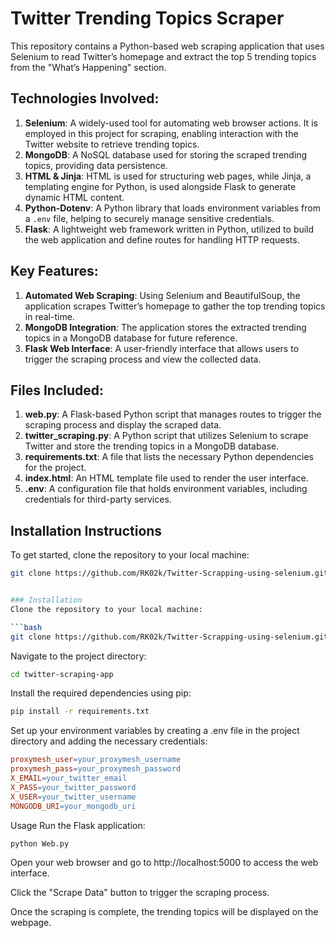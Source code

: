 # Twitter Trending Topics Scraper

This repository contains a Python-based web scraping application that uses Selenium to read Twitter’s homepage and extract the top 5 trending topics from the "What’s Happening" section.

## Technologies Involved:
1. **Selenium**: A widely-used tool for automating web browser actions. It is employed in this project for scraping, enabling interaction with the Twitter website to retrieve trending topics.
2. **MongoDB**: A NoSQL database used for storing the scraped trending topics, providing data persistence.
3. **HTML & Jinja**: HTML is used for structuring web pages, while Jinja, a templating engine for Python, is used alongside Flask to generate dynamic HTML content.
4. **Python-Dotenv**: A Python library that loads environment variables from a `.env` file, helping to securely manage sensitive credentials.
5. **Flask**: A lightweight web framework written in Python, utilized to build the web application and define routes for handling HTTP requests.

## Key Features:
1. **Automated Web Scraping**: Using Selenium and BeautifulSoup, the application scrapes Twitter’s homepage to gather the top trending topics in real-time.
2. **MongoDB Integration**: The application stores the extracted trending topics in a MongoDB database for future reference.
3. **Flask Web Interface**: A user-friendly interface that allows users to trigger the scraping process and view the collected data.

## Files Included:
1. **web.py**: A Flask-based Python script that manages routes to trigger the scraping process and display the scraped data.
2. **twitter_scraping.py**: A Python script that utilizes Selenium to scrape Twitter and store the trending topics in a MongoDB database.
3. **requirements.txt**: A file that lists the necessary Python dependencies for the project.
4. **index.html**: An HTML template file used to render the user interface.
5. **.env**: A configuration file that holds environment variables, including credentials for third-party services.

## Installation Instructions

To get started, clone the repository to your local machine:

```bash
git clone https://github.com/RK02k/Twitter-Scrapping-using-selenium.git


### Installation
Clone the repository to your local machine:

```bash
git clone https://github.com/RK02k/Twitter-Scrapping-using-selenium.git
```
Navigate to the project directory:

```bash
cd twitter-scraping-app
```
Install the required dependencies using pip:

```bash
pip install -r requirements.txt
```
Set up your environment variables by creating a .env file in the project directory and adding the necessary credentials:

```makefile
proxymesh_user=your_proxymesh_username
proxymesh_pass=your_proxymesh_password
X_EMAIL=your_twitter_email
X_PASS=your_twitter_password
X_USER=your_twitter_username
MONGODB_URI=your_mongodb_uri
```
Usage
Run the Flask application:

```bash
python Web.py
```
Open your web browser and go to http://localhost:5000 to access the web interface.

Click the "Scrape Data" button to trigger the scraping process.

Once the scraping is complete, the trending topics will be displayed on the webpage.
